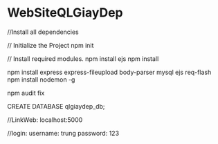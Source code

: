 # WebSiteQLGiayDep
//Install all dependencies

// Initialize the Project
npm init

// Install required modules.
npm install ejs 
npm install

npm install express express-fileupload body-parser mysql ejs req-flash 
npm install nodemon -g

npm audit fix

CREATE DATABASE qlgiaydep_db;

//LinkWeb: localhost:5000

//login: username: trung
         password: 123
